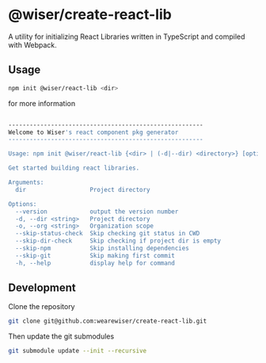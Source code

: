 # @wiser/create-react-lib

A utility for initializing React Libraries written in TypeScript and compiled with Webpack.

## Usage

```bash
npm init @wiser/react-lib <dir>
```

for more information

```bash

-------------------------------------------------------
Welcome to Wiser's react component pkg generator
-------------------------------------------------------

Usage: npm init @wiser/react-lib {<dir> | (-d|--dir) <directory>} [options...]

Get started building react libraries.

Arguments:
  dir                  Project directory

Options:
  --version            output the version number
  -d, --dir <string>   Project directory
  -o, --org <string>   Organization scope
  --skip-status-check  Skip checking git status in CWD
  --skip-dir-check     Skip checking if project dir is empty
  --skip-npm           Skip installing dependencies
  --skip-git           Skip making first commit
  -h, --help           display help for command
```

## Development

Clone the repository

```bash
git clone git@github.com:wearewiser/create-react-lib.git
```

Then update the git submodules

```bash
git submodule update --init --recursive
```
